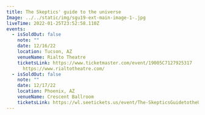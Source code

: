 ```yaml
---
title: The Skeptics' guide to the universe
Image: ../../static/img/sgu19-ext-main-image-1-.jpg
liveTime: 2022-01-25T23:52:58.110Z
events:
  - isSoldOut: false
    note: ""
    date: 12/16/22
    location: Tucson, AZ
    venueName: Rialto Theatre
    ticketsLink: https://www.ticketmaster.com/event/19005C7127925317
      https://www.rialtotheatre.com/
  - isSoldOut: false
    note: ""
    date: 12/17/22
    location: Phoenix, AZ
    venueName: Crescent Ballroom
    ticketsLink: https://wl.seetickets.us/event/The-SkepticsGuidetotheUniverse/492084?afflky=CrescentBallroomPHX
---
```

